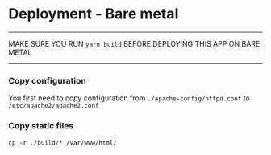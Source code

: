 # Deployment - Bare metal

<hr>

MAKE SURE YOU RUN `yarn build` BEFORE DEPLOYING THIS APP ON BARE METAL

<hr>

### Copy configuration
You first need to copy configuration from `./apache-config/httpd.conf` to `/etc/apache2/apache2.conf`

### Copy static files
`cp -r ./build/* /var/www/html/`
